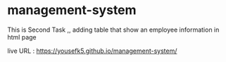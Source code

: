 # management-system

This is Second Task ,, adding table that show an employee information in html page 

live URL : https://yousefk5.github.io/management-system/
